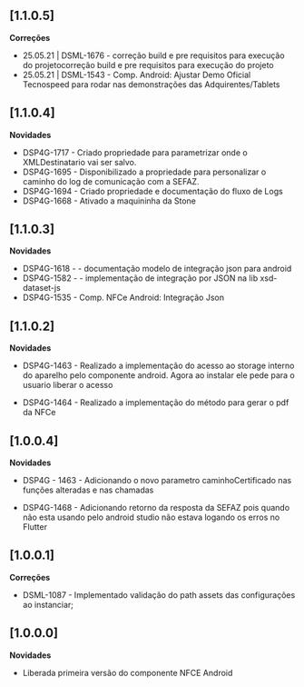 ## [1.1.0.5]

**Correções**

* 25.05.21 | DSML-1676 - correção build e pre requisitos para execução do projetocorreção build e pre requisitos para execução do projeto
* 25.05.21 | DSML-1543 - Comp. Android: Ajustar Demo Oficial Tecnospeed para rodar nas demonstrações das Adquirentes/Tablets


## [1.1.0.4]

**Novidades**

* DSP4G-1717 - Criado propriedade para parametrizar onde o XMLDestinatario vai ser salvo.
* DSP4G-1695 - Disponibilizado a propriedade para personalizar o caminho do log de comunicação com a SEFAZ.
* DSP4G-1694 - Criado propriedade e documentação do fluxo de Logs
* DSP4G-1668 - Ativado a maquininha da Stone


## [1.1.0.3]

**Novidades**

* DSP4G-1618 - - documentação modelo de integração json para android
* DSP4G-1582 - - implementação de integração por JSON na lib xsd-dataset-js
* DSP4G-1535 - Comp. NFCe Android: Integração Json

## [1.1.0.2]

**Novidades**

* DSP4G-1463 - Realizado a implementação do acesso ao storage interno do aparelho pelo componente android. Agora ao instalar ele pede para o usuario liberar o acesso

* DSP4G-1464 - Realizado a implementação do método para gerar o pdf da NFCe

## [1.0.0.4]

**Novidades**

* DSP4G - 1463 - Adicionando o novo parametro caminhoCertificado nas funções alteradas e nas chamadas

* DSP4G-1468 - Adicionando retorno da resposta da SEFAZ pois quando não esta usando pelo android studio não estava logando os erros no Flutter

## [1.0.0.1]

**Correções**

* DSML-1087 - Implementado validação do path assets das configurações ao instanciar;

## [1.0.0.0]

**Novidades**

* Liberada primeira versão do componente NFCE Android
